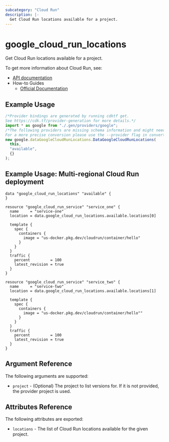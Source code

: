 ```yaml
---
subcategory: "Cloud Run"
description: |-
  Get Cloud Run locations available for a project.
---
```


# google\_cloud\_run\_locations

Get Cloud Run locations available for a project.

To get more information about Cloud Run, see:

* [API documentation](https://cloud.google.com/run/docs/reference/rest/v1/projects.locations)
* How-to Guides
  * [Official Documentation](https://cloud.google.com/run/docs/)

## Example Usage

```typescript
/*Provider bindings are generated by running cdktf get.
See https://cdk.tf/provider-generation for more details.*/
import * as google from "./.gen/providers/google";
/*The following providers are missing schema information and might need manual adjustments to synthesize correctly: google.
For a more precise conversion please use the --provider flag in convert.*/
new google.dataGoogleCloudRunLocations.DataGoogleCloudRunLocations(
  this,
  "available",
  {}
);

```

## Example Usage: Multi-regional Cloud Run deployment

```hcl
data "google_cloud_run_locations" "available" {
}

resource "google_cloud_run_service" "service_one" {
  name     = "service-one"
  location = data.google_cloud_run_locations.available.locations[0]

  template {
    spec {
      containers {
        image = "us-docker.pkg.dev/cloudrun/container/hello"
      }
    }
  }
  traffic {
    percent         = 100
    latest_revision = true
  }
}

resource "google_cloud_run_service" "service_two" {
  name     = "service-two"
  location = data.google_cloud_run_locations.available.locations[1]

  template {
    spec {
      containers {
        image = "us-docker.pkg.dev/cloudrun/container/hello""
      }
    }
  }
  traffic {
    percent         = 100
    latest_revision = true
  }
}
```

## Argument Reference

The following arguments are supported:

* `project` - (Optional) The project to list versions for. If it
  is not provided, the provider project is used.

## Attributes Reference

The following attributes are exported:

* `locations` - The list of Cloud Run locations available for the given project.
